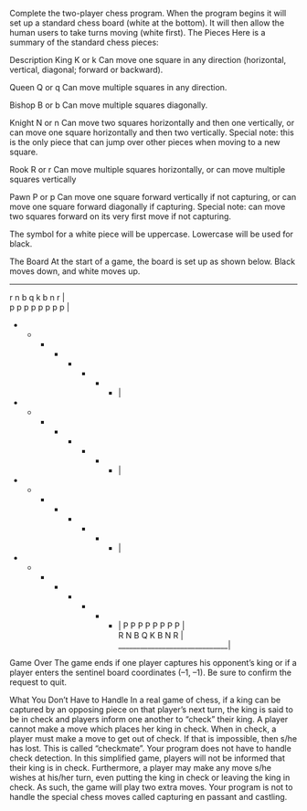 Complete the two-player chess program. When the program begins it will set up a standard chess board (white at the bottom). It will then allow the human users to take turns moving (white first).
The Pieces
Here is a summary of the standard chess pieces:

 
Description
King
K or k
Can move one square in any direction (horizontal, vertical, diagonal; forward or backward).
 
Queen
Q or q
Can move multiple squares in any direction.
 
Bishop
B or b
Can move multiple squares diagonally.

Knight
N or n
Can move two squares horizontally and then one vertically, or can move one square horizontally and then two vertically. Special note: this is the only piece that can jump over other pieces when moving to a new square.
 
Rook
R or r
Can move multiple squares horizontally, or can move multiple squares vertically

Pawn
P or p
Can move one square forward vertically if not capturing, or can move one square forward diagonally if capturing. Special note: can move two squares forward on its very first move if not capturing.

The symbol for a white piece will be uppercase. Lowercase will be used for black.

The Board
At the start of a game, the board is set up as shown below. Black moves down, and white moves up.
______________________________
r   n   b   q   k   b   n   r |  
p   p   p   p   p   p   p   p | 
*   *   *   *   *   *   *   * |
*   *   *   *   *   *   *   * |
*   *   *   *   *   *   *   * |
*   *   *   *   *   *   *   * |
P   P   P   P   P   P   P   P |  
R   N   B   Q   K   B   N   R |
______________________________|

Game Over
The game ends if one player captures his opponent’s king or if a player enters the sentinel board coordinates (–1, –1). Be sure to confirm the request to quit.

What You Don’t Have to Handle
In a real game of chess, if a king can be captured by an opposing piece on that player’s next turn, the king is said to be in check and players inform one another to “check” their king. A player cannot make a move which places her king in check. When in check, a player must make a move to get out of check. If that is impossible, then s/he has lost. This is called “checkmate”.
Your program does not have to handle check detection. In this simplified game, players will not be informed that their king is in check. Furthermore, a player may make any move s/he wishes at his/her turn, even putting the king in check or leaving the king in check. As such, the game will play two extra moves.
Your program is not to handle the special chess moves called capturing en passant and castling.
